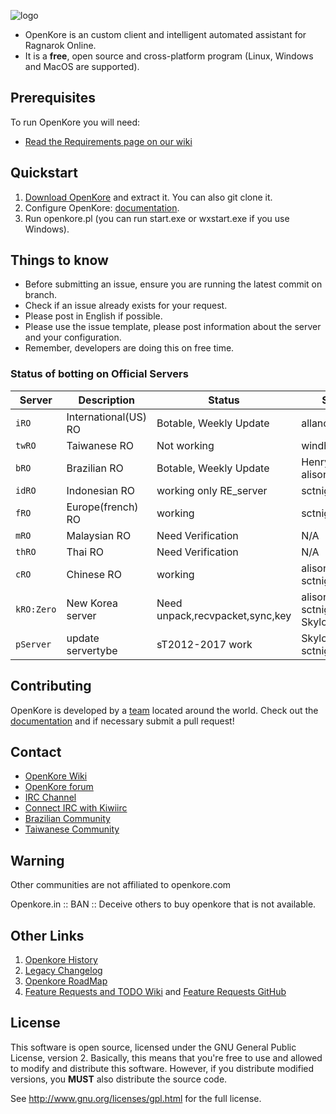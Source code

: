 ![logo](https://upload.wikimedia.org/wikipedia/commons/b/b5/Kore_2g_logo.png)

* OpenKore is an custom client and intelligent automated assistant for Ragnarok Online.
* It is a **free**, open source and cross-platform program (Linux, Windows and MacOS are supported).

## Prerequisites

To run OpenKore you will need:
* [Read the Requirements page on our wiki](http://wiki.openkore.com/index.php/How_to_run_OpenKore#Requirements)

## Quickstart

1. [Download OpenKore](https://github.com/OpenKore/openkore/archive/master.zip) and extract it. You can also git clone it.
2. Configure OpenKore: [documentation](http://openkore.com/index.php/Category:Control).
3. Run openkore.pl (you can run start.exe or wxstart.exe if you use Windows).

## Things to know

* Before submitting an issue, ensure you are running the latest commit on branch.
* Check if an issue already exists for your request.
* Please post in English if possible.
* Please use the issue template, please post information about the server and your configuration.
* Remember, developers are doing this on free time.

### Status of botting on Official Servers

| Server | Description | Status | Supporter |
| --- | --- | --- | --- |
| `iRO` | International(US) RO | Botable, Weekly Update | allanon |
| `twRO` | Taiwanese RO | Not working | windhamwong |
| `bRO` | Brazilian RO | Botable, Weekly Update | Henrybk, lututui, alisonrag |
| `idRO` | Indonesian RO | working only RE_server | sctnightcore(temp)
| `fRO` | Europe(french) RO | working | sctnightcore | 
| `mRO` | Malaysian RO | Need Verification | N/A |
| `thRO` | Thai RO | Need Verification | N/A |
| `cRO` | Chinese RO | working | alisonrag, sctnightcore(temp) |
| `kRO:Zero` | New Korea server | Need unpack,recvpacket,sync,key | alisonrag sctnightcore(temp) SkylorD(temp) |
| `pServer` | update servertybe |sT2012-2017 work | SkylorD, sctnightcore |

## Contributing

OpenKore is developed by a [team](https://github.com/OpenKore/openkore/graphs/contributors) located around the world. Check out the [documentation](http://openkore.com/index.php/Manual) and if necessary submit a pull request!

## Contact

* [OpenKore Wiki](http://wiki.openkore.com/)
* [OpenKore forum](http://forums.openkore.com/)
* [IRC Channel](https://webchat.freenode.net/?channels=openkore) 
* [Connect IRC with Kiwiirc](https://kiwiirc.com/client/irc.freenode.net/?nick=IRC-Source_?#openkore)
* [Brazilian Community](http://openkorebrasil.org/)
* [Taiwanese Community](http://optw.nva-hk.com/forum.php)
## Warning

Other communities are not affiliated to openkore.com 

Openkore.in :: BAN :: Deceive others to buy openkore that is not available.


## Other Links

1. [Openkore History](http://openkore.com/index.php/OpenKore)
2. [Legacy Changelog](https://github.com/OpenKore/openkore/commits/master/README.txt)
3. [Openkore RoadMap](http://openkore.com/index.php/Roadmap)
4. [Feature Requests and TODO Wiki](http://openkore.com/index.php/Category:Feature_Request) and [Feature Requests GitHub](https://github.com/OpenKore/openkore/issues?q=is%3Aopen+is%3Aissue+label%3A%22feature+request%22)

## License

This software is open source, licensed under the GNU General Public License, version 2. 
Basically, this means that you're free to use and allowed to modify and distribute this software. 
However, if you distribute modified versions, you **MUST** also distribute the source code.


See http://www.gnu.org/licenses/gpl.html for the full license.
